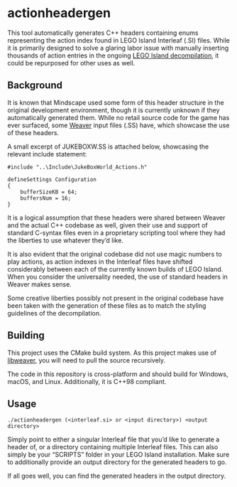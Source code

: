 # actionheadergen

This tool automatically generates C++ headers containing enums representing the action index found in LEGO Island Interleaf (.SI) files. While it is primarily designed to solve a glaring labor issue with manually inserting thousands of action entries in the ongoing [LEGO Island decompilation](https://github.com/isledecomp/isle), it could be repurposed for other uses as well.

## Background

It is known that Mindscape used some form of this header structure in the original development environment, though it is currently unknown if they automatically generated them. While no retail source code for the game has ever surfaced, some [Weaver](https://www.legoisland.org/wiki/Weaver) input files (.SS) have, which showcase the use of these headers.

A small excerpt of JUKEBOXW.SS is attached below, showcasing the relevant include statement:

```
#include "..\Include\JukeBoxWorld_Actions.h"

defineSettings Configuration
{
    bufferSizeKB = 64;
    buffersNum = 16;
}
```

It is a logical assumption that these headers were shared between Weaver and the actual C++ codebase as well, given their use and support of standard C-syntax files even in a proprietary scripting tool where they had the liberties to use whatever they’d like.

It is also evident that the original codebase did not use magic numbers to play actions, as action indexes in the Interleaf files have shifted considerably between each of the currently known builds of LEGO Island. When you consider the universality needed, the use of standard headers in Weaver makes sense.

Some creative liberties possibly not present in the original codebase have been taken with the generation of these files as to match the styling guidelines of the decompilation.

## Building

This project uses the CMake build system. As this project makes use of [libweaver](https://github.com/isledecomp/SIEdit), you will need to pull the source recursively.

The code in this repository is cross-platform and should build for Windows, macOS, and Linux. Additionally, it is C++98 compliant.

## Usage

`./actionheadergen (<interleaf.si> or <input directory>) <output directory>`

Simply point to either a singular Interleaf file that you’d like to generate a header of, or a directory containing multiple Interleaf files. This can also simply be your “SCRIPTS” folder in your LEGO Island installation. Make sure to additionally provide an output directory for the generated headers to go.

If all goes well, you can find the generated headers in the output directory.

